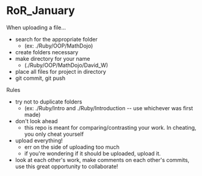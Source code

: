 # RoR_January

When uploading a file...

- search for the appropriate folder
    - (ex: ./Ruby/OOP/MathDojo)
- create folders necessary
- make directory for your name
    - (./Ruby/OOP/MathDojo/David_W)
- place all files for project in directory
- git commit, git push

Rules

- try not to duplicate folders
    - (ex: ./Ruby/Intro and ./Ruby/Introduction -- use whichever was first made)
- don't look ahead
    - this repo is meant for comparing/contrasting your work.  In cheating, you only cheat yourself
- upload everything!
    - err on the side of uploading too much
    - if you're wondering if it should be uploaded, upload it.
- look at each other's work, make comments on each other's commits, use this great opportunity to collaborate!